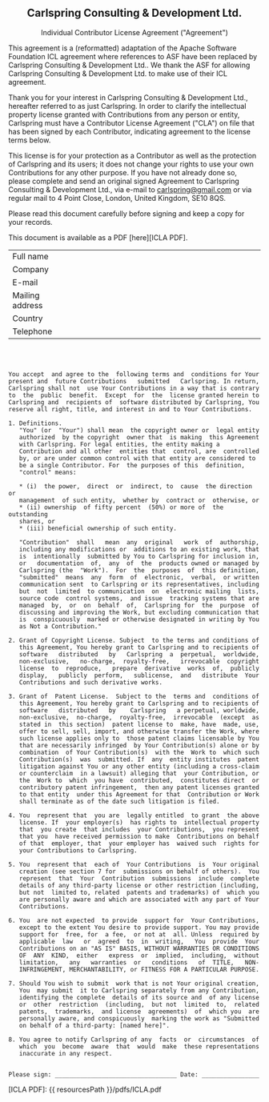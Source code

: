 

<h2 align="center">
            Carlspring Consulting & Development Ltd.
</h2>
<p align="center">
      Individual Contributor License Agreement ("Agreement")
</p>

This agreement is a (reformatted) adaptation  of  the  Apache Software 
Foundation ICL agreement where references to ASF have been replaced by
Carlspring Consulting & Development Ltd..   We  thank   the   ASF  for
allowing Carlspring Consulting & Development Ltd. to make use of their
ICL agreement.

Thank you for your interest in Carlspring Consulting & Development Ltd.,
hereafter referred to as just Carlspring.   In   order to  clarify the
intellectual  property   license   granted with Contributions from any
person or entity, Carlspring must have a Contributor License Agreement
("CLA") on file that  has been signed by each Contributor,  indicating
agreement to the license terms below.

This license  is for your protection  as a Contributor as  well as the
protection of Carlspring and its users; it does not change your rights
to use your own Contributions for any other purpose.  If you  have not
already done so, please complete and send an original signed Agreement
to    Carlspring   Consulting   &   Development   Ltd.,   via   e-mail
to carlspring@gmail.com or via regular mail to 4 Point Close,  London,
United Kingdom, SE10 8QS.

Please read this document carefully before signing and keep a copy for
your records.

This document is available as a PDF [here][ICLA PDF].

<table>
 <tr>
   <td width="20%">Full name</td>
   <td width="70%"></td>
 </tr>
 <tr>
   <td width="20%">Company</td>
   <td width="70%"></td>
 </tr>
 <tr>
   <td width="20%">E-mail</td>
   <td width="70%"></td>
 </tr>
 <tr>
   <td width="20%">Mailing address</td>
   <td width="70%"></td>
 </tr>
 <tr>
   <td width="20%">Country</td>
   <td width="70%"></td>
 </tr>
 <tr>
   <td width="20%">Telephone</td>
   <td width="70%"></td>
 </tr>
</table>

<br/>
<br/>

```
You accept  and agree to the  following terms and  conditions for Your
present and  future Contributions   submitted   Carlspring. In return,
Carlspring shall not  use Your Contributions in a way that is contrary
to  the  public  benefit.  Except  for  the  license granted herein to 
Carlspring and  recipients of  software distributed by Carlspring, You 
reserve all right, title, and interest in and to Your Contributions.

1. Definitions.
   "You" (or  "Your") shall mean  the copyright owner or  legal entity
   authorized  by the copyright  owner that  is making  this Agreement
   with Carlspring. For legal entities, the entity making a
   Contribution and all other  entities that  control, are  controlled
   by, or are under common control with that entity are considered to 
   be a single Contributor. For  the purposes of this  definition,
   "control" means:
   
   * (i)  the power,  direct  or  indirect, to  cause  the direction  or
   management  of such entity,  whether by  contract or  otherwise, or
   * (ii) ownership  of fifty percent  (50%) or more of  the outstanding
   shares, or
   * (iii) beneficial ownership of such entity.

   "Contribution"  shall   mean  any  original   work  of  authorship,
   including any modifications or  additions to an existing work, that
   is  intentionally  submitted by You to Carlspring for inclusion in,
   or   documentation  of,  any  of  the  products owned or managed by
   Carlspring (the  "Work").  For  the  purposes  of  this definition,
   "submitted"  means  any  form  of  electronic,  verbal,  or written
   communication sent  to Carlspring or its representatives, including
   but  not  limited  to communication  on  electronic mailing  lists,
   source code  control systems,  and issue  tracking systems that are
   managed  by,  or  on  behalf  of,  Carlspring for  the  purpose  of
   discussing and improving the Work, but excluding communication that
   is  conspicuously  marked or otherwise designated in writing by You
   as Not a Contribution."

2. Grant of Copyright License. Subject  to the terms and conditions of
   this Agreement, You hereby grant to Carlspring and to recipients of
   software   distributed   by   Carlspring  a  perpetual,  worldwide,
   non-exclusive,   no-charge,  royalty-free,   irrevocable  copyright
   license  to  reproduce,   prepare  derivative  works  of,  publicly
   display,   publicly  perform,   sublicense,  and   distribute  Your
   Contributions and such derivative works.

3. Grant of  Patent License.  Subject to the  terms and  conditions of
   this Agreement, You hereby grant to Carlspring and to recipients of
   software   distributed   by    Carlspring   a perpetual, worldwide,
   non-exclusive,  no-charge,  royalty-free,  irrevocable  (except  as
   stated in  this section)  patent license to  make, have  made, use,
   offer to sell, sell, import, and otherwise transfer the Work, where
   such license applies only to  those patent claims licensable by You
   that are necessarily infringed  by Your Contribution(s) alone or by
   combination  of Your Contribution(s)  with the  Work to  which such
   Contribution(s)  was  submitted. If  any  entity institutes  patent
   litigation against You or any other entity (including a cross-claim
   or counterclaim  in a lawsuit) alleging that  your Contribution, or
   the  Work to  which  you have  contributed,  constitutes direct  or
   contributory patent infringement,  then any patent licenses granted
   to that entity  under this Agreement for that  Contribution or Work
   shall terminate as of the date such litigation is filed.

4. You  represent that  you are  legally entitled  to grant  the above
   license. If  your employer(s)  has rights to  intellectual property
   that  you create  that includes  your Contributions,  you represent
   that you  have received permission to make  Contributions on behalf
   of that  employer, that  your employer has  waived such  rights for
   your Contributions to Carlspring.

5. You  represent that  each of  Your Contributions  is  Your original
   creation (see section 7 for  submissions on behalf of others).  You
   represent  that  Your  Contribution  submissions  include  complete
   details of any third-party license or other restriction (including,
   but not  limited to, related  patents and trademarks) of  which you
   are personally aware and which are associated with any part of Your
   Contributions.

6. You  are not expected  to provide  support for  Your Contributions,
   except to the extent You desire to provide support. You may provide
   support for  free, for  a fee,  or not at  all. Unless  required by
   applicable  law   or  agreed  to  in  writing,   You  provide  Your
   Contributions on an "AS IS" BASIS, WITHOUT WARRANTIES OR CONDITIONS
   OF  ANY  KIND,  either   express  or  implied,  including,  without
   limitation,   any   warranties  or   conditions   of  TITLE,   NON-
   INFRINGEMENT, MERCHANTABILITY, or FITNESS FOR A PARTICULAR PURPOSE.

7. Should You wish to submit  work that is not Your original creation,
   You  may submit  it to Carlspring separately from any Contribution,
   identifying the complete  details of its source and  of any license
   or  other  restriction  (including,  but not  limited  to,  related
   patents,  trademarks,  and license  agreements)  of  which you  are
   personally aware, and conspicuously  marking the work as "Submitted
   on behalf of a third-party: [named here]".

8. You agree to notify Carlspring of any  facts  or  circumstances  of
   which  you  become  aware  that  would  make  these representations
   inaccurate in any respect.


Please sign: __________________________________ Date: ________________
```

<!--  Please keep the empty line above! -->
[ICLA PDF]: {{ resourcesPath }}/pdfs/ICLA.pdf
<!-- Please keep the empty line below! -->
